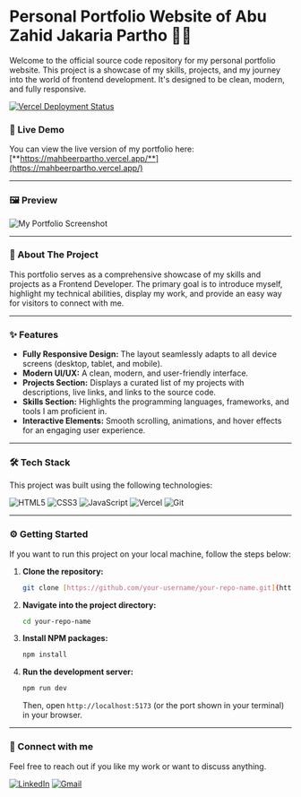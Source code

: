 # Personal Portfolio Website of Abu Zahid Jakaria Partho 👨‍💻

Welcome to the official source code repository for my personal portfolio website. This project is a showcase of my skills, projects, and my journey into the world of frontend development. It's designed to be clean, modern, and fully responsive.

[![Vercel Deployment Status](https://img.shields.io/badge/Vercel-Live-green?style=for-the-badge)](https://mahbeerpartho.vercel.app/)

### 🚀 Live Demo

You can view the live version of my portfolio here:
[**https://mahbeerpartho.vercel.app/**](https://mahbeerpartho.vercel.app/)

---

### 🖼️ Preview

![My Portfolio Screenshot](.screenshot.png)

---

### 📝 About The Project

This portfolio serves as a comprehensive showcase of my skills and projects as a Frontend Developer. The primary goal is to introduce myself, highlight my technical abilities, display my work, and provide an easy way for visitors to connect with me.

---

### ✨ Features

-   **Fully Responsive Design:** The layout seamlessly adapts to all device screens (desktop, tablet, and mobile).
-   **Modern UI/UX:** A clean, modern, and user-friendly interface.
-   **Projects Section:** Displays a curated list of my projects with descriptions, live links, and links to the source code.
-   **Skills Section:** Highlights the programming languages, frameworks, and tools I am proficient in.
-   **Interactive Elements:** Smooth scrolling, animations, and hover effects for an engaging user experience.

---

### 🛠️ Tech Stack

This project was built using the following technologies:

![HTML5](https://img.shields.io/badge/html5-%23E34F26.svg?style=for-the-badge&logo=html5&logoColor=white)
![CSS3](https://img.shields.io/badge/css3-%231572B6.svg?style=for-the-badge&logo=css3&logoColor=white)
![JavaScript](https://img.shields.io/badge/javascript-%23323330.svg?style=for-the-badge&logo=javascript&logoColor=%23F7DF1E)
![Vercel](https://img.shields.io/badge/Vercel-000000?style=for-the-badge&logo=vercel&logoColor=white)
![Git](https://img.shields.io/badge/git-%23F05033.svg?style=for-the-badge&logo=git&logoColor=white)

---

### ⚙️ Getting Started

If you want to run this project on your local machine, follow the steps below:

1.  **Clone the repository:**
    ```sh
    git clone [https://github.com/your-username/your-repo-name.git](https://github.com/your-username/your-repo-name.git)
    ```
2.  **Navigate into the project directory:**
    ```sh
    cd your-repo-name
    ```
3.  **Install NPM packages:**
    ```sh
    npm install
    ```
4.  **Run the development server:**
    ```sh
    npm run dev
    ```
    Then, open `http://localhost:5173` (or the port shown in your terminal) in your browser.

---

### 🤝 Connect with me

Feel free to reach out if you like my work or want to discuss anything.

[![LinkedIn](https://img.shields.io/badge/linkedin-%230077B5.svg?style=for-the-badge&logo=linkedin&logoColor=white)]([https://www.linkedin.com/in/your-linkedin-profile/](https://www.linkedin.com/in/parthobd-ui/))
[![Gmail](https://img.shields.io/badge/Gmail-D14836?style=for-the-badge&logo=gmail&logoColor=white)](mailto:Zahid10-2107@diu.edu.bd)
